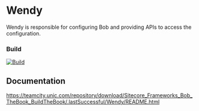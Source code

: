 # Wendy

Wendy is responsible for configuring Bob and providing APIs to access the configuration.

### Build
[![Build](https://teamcity.unic.com/httpAuth/app/rest/builds/buildType:Sitecore_Frameworks_Bob_Config_Build/statusIcon)](https://teamcity.unic.com/viewType.html?buildTypeId=Sitecore_Frameworks_Bob_Config_Build)

## Documentation

<https://teamcity.unic.com/repository/download/Sitecore_Frameworks_Bob_TheBook_BuildTheBook/.lastSuccessful/Wendy/README.html>
